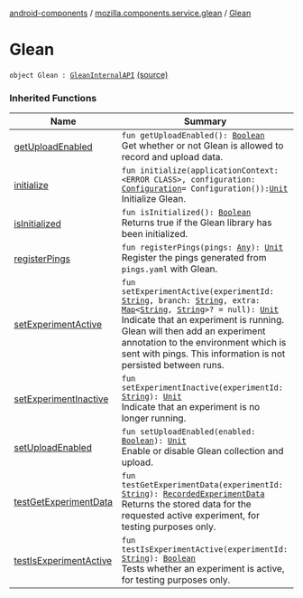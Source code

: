 [android-components](../index.md) / [mozilla.components.service.glean](index.md) / [Glean](./-glean.md)

# Glean

`object Glean : `[`GleanInternalAPI`](-glean-internal-a-p-i/index.md) [(source)](https://github.com/mozilla-mobile/android-components/blob/master/components/service/glean/src/main/java/mozilla/components/service/glean/Glean.kt#L608)

### Inherited Functions

| Name | Summary |
|---|---|
| [getUploadEnabled](-glean-internal-a-p-i/get-upload-enabled.md) | `fun getUploadEnabled(): `[`Boolean`](https://kotlinlang.org/api/latest/jvm/stdlib/kotlin/-boolean/index.html)<br>Get whether or not Glean is allowed to record and upload data. |
| [initialize](-glean-internal-a-p-i/initialize.md) | `fun initialize(applicationContext: <ERROR CLASS>, configuration: `[`Configuration`](../mozilla.components.service.glean.config/-configuration/index.md)` = Configuration()): `[`Unit`](https://kotlinlang.org/api/latest/jvm/stdlib/kotlin/-unit/index.html)<br>Initialize Glean. |
| [isInitialized](-glean-internal-a-p-i/is-initialized.md) | `fun isInitialized(): `[`Boolean`](https://kotlinlang.org/api/latest/jvm/stdlib/kotlin/-boolean/index.html)<br>Returns true if the Glean library has been initialized. |
| [registerPings](-glean-internal-a-p-i/register-pings.md) | `fun registerPings(pings: `[`Any`](https://kotlinlang.org/api/latest/jvm/stdlib/kotlin/-any/index.html)`): `[`Unit`](https://kotlinlang.org/api/latest/jvm/stdlib/kotlin/-unit/index.html)<br>Register the pings generated from `pings.yaml` with Glean. |
| [setExperimentActive](-glean-internal-a-p-i/set-experiment-active.md) | `fun setExperimentActive(experimentId: `[`String`](https://kotlinlang.org/api/latest/jvm/stdlib/kotlin/-string/index.html)`, branch: `[`String`](https://kotlinlang.org/api/latest/jvm/stdlib/kotlin/-string/index.html)`, extra: `[`Map`](https://kotlinlang.org/api/latest/jvm/stdlib/kotlin.collections/-map/index.html)`<`[`String`](https://kotlinlang.org/api/latest/jvm/stdlib/kotlin/-string/index.html)`, `[`String`](https://kotlinlang.org/api/latest/jvm/stdlib/kotlin/-string/index.html)`>? = null): `[`Unit`](https://kotlinlang.org/api/latest/jvm/stdlib/kotlin/-unit/index.html)<br>Indicate that an experiment is running. Glean will then add an experiment annotation to the environment which is sent with pings. This information is not persisted between runs. |
| [setExperimentInactive](-glean-internal-a-p-i/set-experiment-inactive.md) | `fun setExperimentInactive(experimentId: `[`String`](https://kotlinlang.org/api/latest/jvm/stdlib/kotlin/-string/index.html)`): `[`Unit`](https://kotlinlang.org/api/latest/jvm/stdlib/kotlin/-unit/index.html)<br>Indicate that an experiment is no longer running. |
| [setUploadEnabled](-glean-internal-a-p-i/set-upload-enabled.md) | `fun setUploadEnabled(enabled: `[`Boolean`](https://kotlinlang.org/api/latest/jvm/stdlib/kotlin/-boolean/index.html)`): `[`Unit`](https://kotlinlang.org/api/latest/jvm/stdlib/kotlin/-unit/index.html)<br>Enable or disable Glean collection and upload. |
| [testGetExperimentData](-glean-internal-a-p-i/test-get-experiment-data.md) | `fun testGetExperimentData(experimentId: `[`String`](https://kotlinlang.org/api/latest/jvm/stdlib/kotlin/-string/index.html)`): `[`RecordedExperimentData`](../mozilla.components.service.glean.storages/-recorded-experiment-data/index.md)<br>Returns the stored data for the requested active experiment, for testing purposes only. |
| [testIsExperimentActive](-glean-internal-a-p-i/test-is-experiment-active.md) | `fun testIsExperimentActive(experimentId: `[`String`](https://kotlinlang.org/api/latest/jvm/stdlib/kotlin/-string/index.html)`): `[`Boolean`](https://kotlinlang.org/api/latest/jvm/stdlib/kotlin/-boolean/index.html)<br>Tests whether an experiment is active, for testing purposes only. |
